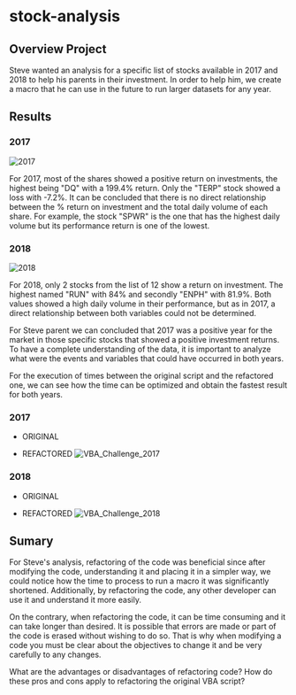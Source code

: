 # stock-analysis


## Overview Project

Steve wanted an analysis for a specific list of stocks available in 2017 and 2018 to help his parents in their investment. 
In order to help him, we create a macro that he can use in the future to run larger datasets for any year. 



## Results

### 2017 

![2017](https://user-images.githubusercontent.com/87447639/130153603-d5591cea-fc4b-413e-8c5c-cebcf032f52d.PNG)

For 2017, most of the shares showed a positive return on investments, the highest being "DQ" with a 199.4% return. Only the "TERP" stock showed a loss with -7.2%.
It can be concluded that there is no direct relationship between the % return on investment and the total daily volume of each share. For example, the stock "SPWR" is the one that has the highest daily volume but its performance return is one of the lowest.

### 2018

![2018](https://user-images.githubusercontent.com/87447639/130153627-8662922a-e257-40d0-ae6c-db04525ed1cd.PNG)

For 2018, only 2 stocks from the list of 12 show a return on investment. The highest named "RUN" with 84% and secondly "ENPH" with 81.9%. Both values showed a high daily volume in their performance, but as in 2017, a direct relationship between both variables could not be determined.

For Steve parent we can concluded that 2017 was a positive year for the market in those specific stocks that showed a positive investment returns. 
To have a complete understanding of the data, it is important to analyze what were the events and variables that could have occurred in both years.

For the execution of times between the original script and the refactored one, we can see how the time can be optimized and obtain the fastest result for both years.

### 2017 

  - ORIGINAL 

  - REFACTORED
  ![VBA_Challenge_2017](https://user-images.githubusercontent.com/87447639/130153842-5ca1f68f-c2d3-43e7-8172-b204f3438f0b.PNG)

### 2018

  - ORIGINAL 

  - REFACTORED
  ![VBA_Challenge_2018](https://user-images.githubusercontent.com/87447639/130153844-5b0ca36d-8362-4b15-8aea-bbc3f95dcf5f.PNG)


## Sumary 

For Steve's analysis, refactoring of the code was beneficial since after modifying the code, understanding it and placing it in a simpler way, we could notice how the time to process to run a macro it was significantly shortened. Additionally, by refactoring the code, any other developer can use it and understand it more easily.

On the contrary, when refactoring the code, it can be time consuming and it can take longer than desired. It is possible that errors are made or part of the code is erased without wishing to do so. That is why when modifying a code you must be clear about the objectives to change it and be very carefully to any changes.


What are the advantages or disadvantages of refactoring code?
How do these pros and cons apply to refactoring the original VBA script?
